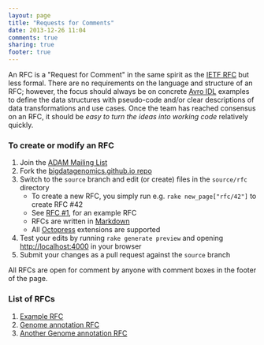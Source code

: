 ```yaml
---
layout: page
title: "Requests for Comments"
date: 2013-12-26 11:04
comments: true
sharing: true
footer: true
---
```


An RFC is a "Request for Comment" in the same spirit as the [IETF RFC](http://www.ietf.org/rfc.html) but
less formal. There are no requirements on the language and structure of an
RFC; however, the focus should always be on concrete [Avro IDL](http://avro.apache.org/docs/1.7.5/idl.html)
examples to define the data structures with pseudo-code and/or clear descriptions of data transformations and use
cases. Once the team has reached consensus on an RFC, it should be *easy to turn the ideas
into working code* relatively quickly.

### To create or modify an RFC

1. Join the [ADAM Mailing List](/mail)
2. Fork the [bigdatagenomics.github.io repo](https://github.com/bigdatagenomics/bigdatagenomics.github.io)
3. Switch to the `source` branch and edit (or create) files in the `source/rfc` directory
   - To create a new RFC, you simply run e.g. `rake new_page["rfc/42"]` to create RFC #42
   - See [RFC #1](/rfc/1), for an example RFC
   - RFCs are written in [Markdown](http://daringfireball.net/projects/markdown/)
   - All [Octopress](http://octopress.org/docs/) extensions are supported
4. Test your edits by running `rake generate preview` and opening [http://localhost:4000](http://localhost:4000) in your browser
5. Submit your changes as a pull request against the `source` branch

All RFCs are open for comment by anyone with comment boxes in the footer of the page.

### List of RFCs

1. [Example RFC](/rfc/1)
2. [Genome annotation RFC](/rfc/2)
3. [Another Genome annotation RFC](/rfc/3)

